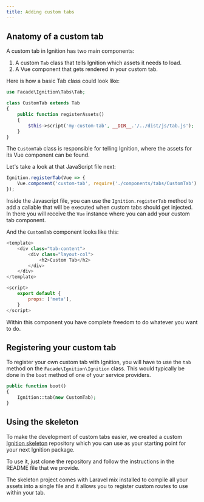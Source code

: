 ```yaml
---
title: Adding custom tabs
---
```


## Anatomy of a custom tab

A custom tab in Ignition has two main components:

1. A custom `Tab` class that tells Ignition which assets it needs to load.
2. A Vue component that gets rendered in your custom tab.

Here is how a basic Tab class could look like:

```php
use Facade\Ignition\Tabs\Tab;

class CustomTab extends Tab
{
    public function registerAssets()
    {
        $this->script('my-custom-tab', __DIR__.'/../dist/js/tab.js');
    }
}
```

The `CustomTab` class is responsible for telling Ignition, where the assets for its Vue component can be found.

Let's take a look at that JavaScript file next:

```javascript
Ignition.registerTab(Vue => {
    Vue.component('custom-tab', require('./components/tabs/CustomTab').default);
});
```

Inside the Javascript file, you can use the `Ignition.registerTab` method to add a callable that will be executed when custom tabs should get injected. In there you will receive the `Vue` instance where you can add your custom tab component.

And the `CustomTab` component looks like this:

```javascript
<template>
    <div class="tab-content">
        <div class="layout-col">
            <h2>Custom Tab</h2>
        </div>
    </div>
</template>

<script>
    export default {
        props: ['meta'],
    }
</script>
```

Within this component you have complete freedom to do whatever you want to do.

## Registering your custom tab

To register your own custom tab with Ignition, you will have to use the `tab` method on the `Facade\Ignition\Ignition` class. This would typically be done in the `boot` method of one of your service providers.

```php
public function boot()
{
    Ignition::tab(new CustomTab);
}
```

## Using the skeleton

To make the development of custom tabs easier, we created a custom [Ignition skeleton](https://github.com/facade/ignition-skeleton) repository which you can use as your starting point for your next Ignition package.

To use it, just clone the repository and follow the instructions in the README file that we provide.

The skeleton project comes with Laravel mix installed to compile all your assets into a single file and it allows you to register custom routes to use within your tab.

